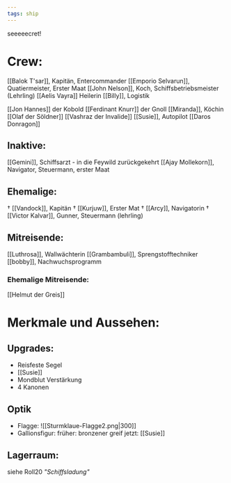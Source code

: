 ```yaml
---
tags: ship
---
```


seeeeecret!
# Crew:
[[Balok T'sar]], Kapitän, Entercommander
[[Emporio Selvarun]], Quatiermeister, Erster Maat
[[John Nelson]], Koch, Schiffsbetriebsmeister (Lehrling)
[[Aelis Vayra]] Heilerin
[[Billy]],  Logistik

[[Jon Hannes]] der Kobold
[[Ferdinant Knurr]] der Gnoll
[[Miranda]], Köchin
[[Olaf der Söldner]]
[[Vashraz der Invalide]]
[[Susie]], Autopilot
[[Daros Donragon]]

## Inaktive:
[[Gemini]], Schiffsarzt - in die Feywild zurückgekehrt
[[Ajay Mollekorn]],  Navigator, Steuermann, erster Maat 

## Ehemalige:
† [[Vandock]], Kapitän
† [[Kurjuw]], Erster Mat
† [[Arcy]], Navigatorin
† [[Victor Kalvar]], Gunner, Steuermann (lehrling)

## Mitreisende:
[[Luthrosa]], Wallwächterin
[[Grambambuli]], Sprengstofftechniker
[[bobby]], Nachwuchsprogramm
### Ehemalige Mitreisende:
[[Helmut der Greis]]


# Merkmale und Aussehen:

## Upgrades:
- Reisfeste Segel
- [[Susie]]
- Mondblut Verstärkung
- 4 Kanonen

## Optik
- Flagge:
![[Sturmklaue-Flagge2.png|300]]
- Gallionsfigur:
	früher: bronzener greif
	jetzt: [[Susie]]


## Lagerraum:
siehe Roll20 *"Schiffsladung"*